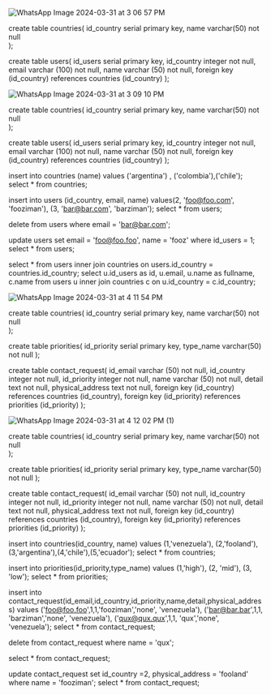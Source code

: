 ![WhatsApp Image 2024-03-31 at 3 06 57 PM](https://github.com/FrostLord98/sql_1/assets/110127391/670b4109-ed50-4242-8e66-6751713f0f5b)


create table countries(
  id_country serial primary key,
  name varchar(50) not null  
);


create table users(
  id_users serial primary key,
  id_country integer not null,
  email varchar (100) not null,
  name varchar (50) not null,
  foreign key (id_country) references countries (id_country)
);

![WhatsApp Image 2024-03-31 at 3 09 10 PM](https://github.com/FrostLord98/sql_1/assets/110127391/42aec2bb-a601-4c1b-9c8a-f33abef186aa)

create table countries(
  id_country serial primary key,
  name varchar(50) not null  
);


create table users(
  id_users serial primary key,
  id_country integer not null,
  email varchar (100) not null,
  name varchar (50) not null,
  foreign key (id_country) references countries (id_country) 
);

insert into countries (name) values ('argentina') , ('colombia'),('chile');
select * from countries;

insert into users (id_country, email, name)
values(2, 'foo@foo.com', 'fooziman'), (3, 'bar@bar.com', 'barziman');
select * from users;


 delete from users where email = 'bar@bar.com';


update users set email = 'foo@foo.foo', name = 'fooz' where id_users = 1;
select * from users;

select * from users inner join  countries on users.id_country = countries.id_country;
select u.id_users as id, u.email, u.name as fullname, c.name 
from users u inner join  countries c on u.id_country = c.id_country;

![WhatsApp Image 2024-03-31 at 4 11 54 PM](https://github.com/FrostLord98/sql_1/assets/110127391/2fdba9db-1ac1-498d-8c8c-1e30e0405113)

create table countries(
  id_country serial primary key,
  name varchar(50) not null  
);

create table priorities(
  id_priority serial primary key,
  type_name varchar(50) not null
);

create table contact_request(
  id_email varchar (50) not null,
  id_country integer not null,
  id_priority integer not null,
  name varchar (50) not null,
  detail text not null,
  physical_address text not null,
  foreign key (id_country) references countries (id_country),
  foreign key (id_priority) references priorities (id_priority)
);

![WhatsApp Image 2024-03-31 at 4 12 02 PM (1)](https://github.com/FrostLord98/sql_1/assets/110127391/3564e56f-95b3-4629-8ff7-46b96fe918d3)


create table countries(
  id_country serial primary key,
  name varchar(50) not null  
);

create table priorities(
  id_priority serial primary key,
  type_name varchar(50) not null
);

create table contact_request(
  id_email varchar (50) not null,
  id_country integer not null,
  id_priority integer not null,
  name varchar (50) not null,
  detail text not null,
  physical_address text not null,
  foreign key (id_country) references countries (id_country),
  foreign key (id_priority) references priorities (id_priority)
);

insert into countries(id_country, name)
 values (1,'venezuela'), (2,'fooland'), (3,'argentina'),(4,'chile'),(5,'ecuador');
select * from countries;

insert into priorities(id_priority,type_name)
 values (1,'high'), (2, 'mid'), (3, 'low');
select * from priorities;

insert into contact_request(id_email,id_country,id_priority,name,detail,physical_address)
 values ('foo@foo.foo',1,1,'fooziman','none', 'venezuela'), 
 ('bar@bar.bar',1,1, 'barziman','none', 'venezuela'),
 ('qux@qux.qux',1,1, 'qux','none', 'venezuela');
select * from contact_request;

delete from contact_request where name = 'qux';

select * from contact_request;

update contact_request set id_country =2,  physical_address = 'fooland' 
where name = 'fooziman';
select * from contact_request;

